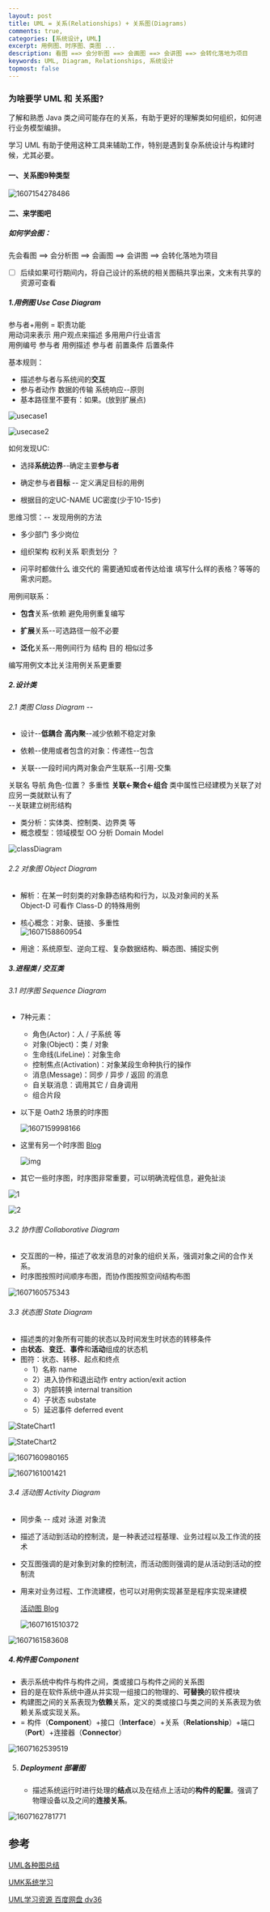 ```yaml
---
layout: post
title: UML = 关系(Relationships) + 关系图(Diagrams)
comments: true,
categories: [系统设计, UML]
excerpt: 用例图、时序图、类图 ...
description: 看图 ==> 会分析图 ==> 会画图 ==> 会讲图 ==> 会转化落地为项目
keywords: UML, Diagram, Relationships, 系统设计
topmost: false
---
```


### 为啥要学 UML 和 关系图?



了解和熟悉 Java 类之间可能存在的关系，有助于更好的理解类如何组织，如何进行业务模型编排。

学习 UML 有助于使用这种工具来辅助工作，特别是遇到复杂系统设计与构建时候，尤其必要。



####  一、关系图9种类型

![1607154278486](/images/posts/2016-06-06-uml-diagram/1607154278486.png)

####  二、来学图吧

##### 如何学会图：

先会看图 ==> 会分析图 ==> 会画图 ==> 会讲图 ==> 会转化落地为项目

- [ ] 后续如果可行期间内，将自己设计的系统的相关图稿共享出来，文末有共享的资源可查看


##### 1.用例图 Use Case Diagram

参与者+用例 = 职责功能  
用动词来表示 用户观点来描述 多用用户行业语言  
用例编号 参与者 用例描述 参与者 前置条件 后置条件    

基本规则：

- 描述参与者与系统间的**交互**  
- 参与者动作 数据的传输 系统响应--原则  
- 基本路径里不要有：如果。(放到扩展点)

![usecase1](/images/posts/2016-06-06-uml-diagram/usecase1.png)

![usecase2](/images/posts/2016-06-06-uml-diagram/usecase2.png)

如何发现UC:

- 选择**系统边界**--确定主要**参与者**

- 确定参与者**目标** -- 定义满足目标的用例

- 根据目的定UC-NAME UC密度(少于10-15步)

思维习惯：-- 发现用例的方法

- 多少部门 多少岗位 

- 组织架构 权利关系 职责划分 ？ 

- 问平时都做什么 谁交代的 需要通知或者传达给谁 填写什么样的表格？等等的需求问题。  

用例间联系：

-   **包含**关系-依赖 避免用例重复编写


-   **扩展**关系--可选路径一般不必要


-   **泛化**关系--用例间行为 结构 目的 相似过多

编写用例文本比关注用例关系更重要



##### 2.设计类 

###### 2.1 类图 Class Diagram  -- 

- 设计--**低耦合** **高内聚**--减少依赖不稳定对象  

- 依赖--使用或者包含的对象：传递性--包含

- 关联--一段时间内两对象会产生联系--引用-交集

关联名 导航 角色-位置？ 多重性 **关联<-聚合<-组合**  类中属性已经建模为关联了对应另一类就默认有了  
--关联建立树形结构

- 类分析：实体类、控制类、边界类 等
- 概念模型：领域模型 OO 分析 Domain Model

![classDiagram](/images/posts/2016-06-06-uml-diagram/classDiagram.png)



###### 2.2 对象图 Object Diagram

- 解析：在某一时刻类的对象静态结构和行为，以及对象间的关系  
  Object-D 可看作 Class-D 的特殊用例  

- 核心概念：对象、链接、多重性  
  ![1607158860954](/images/posts/2016-06-06-uml-diagram/1607158860954.png)

- 用途：系统原型、逆向工程、复杂数据结构、瞬态图、捕捉实例

##### 3.进程类 / 交互类

###### 3.1 时序图 Sequence Diagram

- 7种元素：

  - 角色(Actor)：人 / 子系统 等
  - 对象(Object)：类 / 对象
  - 生命线(LifeLine)：对象生命
  - 控制焦点(Activation)：对象某段生命种执行的操作
  - 消息(Message)：同步 / 异步 / 返回 的消息
  - 自关联消息：调用其它 / 自身调用
  - 组合片段

- 以下是 Oath2 场景的时序图

  ![1607159998166](/images/posts/2016-06-06-uml-diagram/1607159998166.png)

- 这里有另一个时序图 [Blog](https://blog.csdn.net/fly_zxy/article/details/80911942) 

  ![img](/images/posts/2016-06-06-uml-diagram/20180704155415694.jpg)

- 其它一些时序图，时序图非常重要，可以明确流程信息，避免扯淡

![1](/images/posts/2016-06-06-uml-diagram/1.png)

![2](/images/posts/2016-06-06-uml-diagram/2.png)

###### 3.2 协作图 Collaborative Diagram

- 交互图的一种，描述了收发消息的对象的组织关系，强调对象之间的合作关系。
- 时序图按照时间顺序布图，而协作图按照空间结构布图

![1607160575343](/images/posts/2016-06-06-uml-diagram/1607160575343.png)

###### 3.3 状态图 State Diagram

- 描述类的对象所有可能的状态以及时间发生时状态的转移条件
- 由**状态**、**变迁**、**事件**和**活动**组成的状态机
- 图符：状态、转移、起点和终点
  - 1）名称 name
  - 2）进入协作和退出动作 entry action/exit action
  - 3）内部转换 internal transition 
  - 4）子状态 substate
  - 5）延迟事件 deferred event

![StateChart1](/images/posts/2016-06-06-uml-diagram/StateChart1.png)

![StateChart2](/images/posts/2016-06-06-uml-diagram/StateChart2.png)

![1607160980165](/images/posts/2016-06-06-uml-diagram/1607160980165.png)

![1607161001421](/images/posts/2016-06-06-uml-diagram/1607161001421.png)

###### 3.4 活动图 Activity Diagram

- 同步条 -- 成对 泳道 对象流

- 描述了活动到活动的控制流，是一种表述过程基理、业务过程以及工作流的技术
- 交互图强调的是对象到对象的控制流，而活动图则强调的是从活动到活动的控制流

- 用来对业务过程、工作流建模，也可以对用例实现甚至是程序实现来建模

  [活动图 Blog](https://www.cnblogs.com/ywqu/archive/2009/12/14/1624082.html)

  ![1607161510372](/images/posts/2016-06-06-uml-diagram/1607161510372.png)

![1607161583608](/images/posts/2016-06-06-uml-diagram/1607161583608.png)

##### 4.构件图 Component 

- 表示系统中构件与构件之间，类或接口与构件之间的关系图
- 目的是在软件系统中遵从并实现一组接口的物理的、**可替换**的软件模块
- 构建图之间的关系表现为**依赖**关系，定义的类或接口与类之间的关系表现为依赖关系或实现关系。
- = 构件（**Component**）+接口（**Interface**）+关系（**Relationship**）+端口（**Port**）+连接器（**Connector**）

![1607162539519](/images/posts/2016-06-06-uml-diagram/1607162539519.png)

5. ##### Deployment 部署图

   - 描述系统运行时进行处理的**结点**以及在结点上活动的**构件的配置**。强调了物理设备以及之间的**连接关系**。

![1607162781771](/images/posts/2016-06-06-uml-diagram/1607162781771.png)

## 参考

[UML各种图总结](https://www.cnblogs.com/wuyuxin/p/7001561.html)

[UMK系统学习](https://www.w3cschool.cn/uml_tutorial/uml_tutorial-mi5w28ur.html)

[UML学习资源 百度网盘 dv36](https://pan.baidu.com/s/1adLJGDXmrYFBfW11izZGZw)
